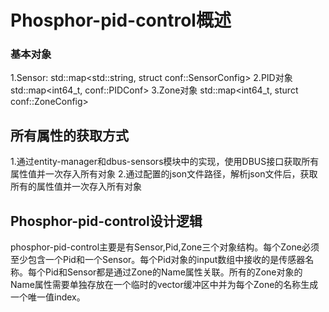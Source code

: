 # Phosphor-pid-control概述
### 基本对象
1.Sensor:
    std::map<std::string, struct conf::SensorConfig>
2.PID对象
    std::map<int64_t, conf::PIDConf>
3.Zone对象
    std::map<int64_t, sturct conf::ZoneConfig>
## 所有属性的获取方式
1.通过entity-manager和dbus-sensors模块中的实现，使用DBUS接口获取所有属性值并一次存入所有对象
2.通过配置的json文件路径，解析json文件后，获取所有的属性值并一次存入所有对象
## Phosphor-pid-control设计逻辑
phosphor-pid-control主要是有Sensor,Pid,Zone三个对象结构。每个Zone必须至少包含一个Pid和一个Sensor。每个Pid对象的input数组中接收的是传感器名称。每个Pid和Sensor都是通过Zone的Name属性关联。所有的Zone对象的Name属性需要单独存放在一个临时的vector缓冲区中并为每个Zone的名称生成一个唯一值index。
